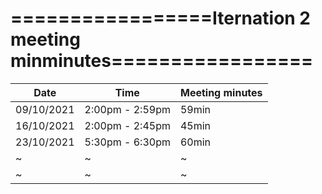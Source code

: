 # =================Iternation 2 meeting minminutes=================

| Date        | Time          | Meeting minutes |
|-------------|---------------|-----------------|
|09/10/2021   |2:00pm - 2:59pm| 59min           |
|16/10/2021   |2:00pm - 2:45pm| 45min           |
|23/10/2021   |5:30pm - 6:30pm| 60min           |
| ~   |~ |~                |
| ~   |~ |~                |

